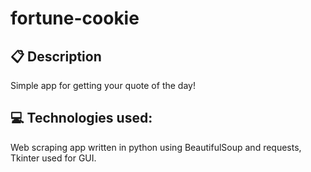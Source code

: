 # fortune-cookie

## :clipboard: Description 
Simple app for getting your quote of the day!

## :computer: Technologies used:
Web scraping app written in python using BeautifulSoup and requests, Tkinter used for GUI.





